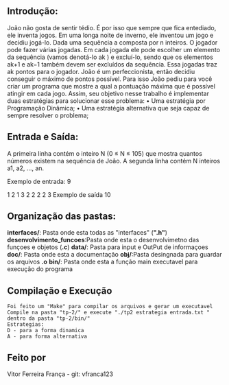## Introdução:
João não gosta de sentir tédio. É por isso que sempre que fica entediado, ele inventa jogos. Em
uma longa noite de inverno, ele inventou um jogo e decidiu jogá-lo.
Dada uma sequência a composta por n inteiros. O jogador pode fazer várias jogadas. Em cada
jogada ele pode escolher um elemento da sequência (vamos denotá-lo ak ) e excluí-lo, sendo que
os elementos ak+1 e ak−1 também devem ser excluídos da sequência. Essa jogadas traz ak pontos
para o jogador.
João é um perfeccionista, então decidiu conseguir o máximo de pontos possível. Para isso João
pediu para você criar um programa que mostre a qual a pontuação máxima que é possível atingir
em cada jogo.
Assim, seu objetivo nesse trabalho é implementar duas estratégias para solucionar esse problema:
• Uma estratégia por Programação Dinâmica;
• Uma estratégia alternativa que seja capaz de sempre resolver o problema;

## Entrada e Saída:
A primeira linha contém o inteiro N (0 ≤ N ≤ 105) que mostra quantos números existem na
sequência de Joâo.
A segunda linha contém N inteiros a1, a2, ..., an.

Exemplo de entrada:
9

1 2 1 3 2 2 2 2 3
Exemplo de saída
10

## Organização das pastas:

**interfaces/**: Pasta onde esta todas as "interfaces" (**".h"**)
**desenvolvimento_funcoes**:Pasta onde esta o desenvolvimetno das funçoes e objetos (**.c**)
**data/**: Pasta para input e OutPut de informaçoes 
**doc/**: Pasta onde esta a documentação
**obj/**:Pasta desingnada para guardar os arquivos **.o**
**bin/**: Pasta onde esta a função main executavel para execução do programa 

## Compilação e Execução
    Foi feito um "Make" para compilar os arquivos e gerar um executavel 
    Compile na pasta "tp-2/" e execute "./tp2 estrategia entrada.txt " dentro da pasta "tp-2/bin/" 
    Estrategias:
    D - para a forma dinamica  
    A - para forma alternativa
    
## Feito por 
Vitor Ferreira França - git: vfranca123
